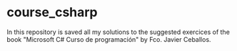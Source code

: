 # course_csharp
In this repository is saved all my solutions to the suggested exercices of the book "Microsoft C# Curso de programación" by Fco. Javier Ceballos.
